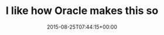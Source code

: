 ---
retweeted: false
source: <a href="http://twitter.com/download/android" rel="nofollow">Twitter for Android</a>
entities:
  user_mentions: []
  urls: []
  symbols: []
  media:
  - expanded_url: https://twitter.com/bascht/status/636081639009976320/photo/1
    indices:
    - '59'
    - '81'
    url: http://t.co/ttOGwQYXM2
    media_url: http://pbs.twimg.com/media/CNPQ4ObWUAAPKXS.jpg
    id_str: '636081636753428480'
    id: '636081636753428480'
    media_url_https: https://pbs.twimg.com/media/CNPQ4ObWUAAPKXS.jpg
    sizes:
      medium:
        w: '902'
        h: '520'
        resize: fit
      thumb:
        w: '150'
        h: '150'
        resize: crop
      small:
        w: '680'
        h: '392'
        resize: fit
      large:
        w: '902'
        h: '520'
        resize: fit
    type: photo
    display_url: pic.twitter.com/ttOGwQYXM2
  hashtags: []
display_text_range:
- '0'
- '81'
favorite_count: '9'
id_str: '636081639009976320'
truncated: false
retweet_count: '3'
id: '636081639009976320'
possibly_sensitive: false
created_at: Tue Aug 25 07:44:15 +0000 2015
favorited: false
full_text: I like how Oracle makes this sound like a serious illness.
lang: en
extended_entities:
  media:
  - expanded_url: https://twitter.com/bascht/status/636081639009976320/photo/1
    indices:
    - '59'
    - '81'
    url: http://t.co/ttOGwQYXM2
    media_url: http://pbs.twimg.com/media/CNPQ4ObWUAAPKXS.jpg
    id_str: '636081636753428480'
    id: '636081636753428480'
    media_url_https: https://pbs.twimg.com/media/CNPQ4ObWUAAPKXS.jpg
    sizes:
      medium:
        w: '902'
        h: '520'
        resize: fit
      thumb:
        w: '150'
        h: '150'
        resize: crop
      small:
        w: '680'
        h: '392'
        resize: fit
      large:
        w: '902'
        h: '520'
        resize: fit
    type: photo
    display_url: pic.twitter.com/ttOGwQYXM2
tags:
- pesos:twitter
date: '2015-08-25T07:44:15+00:00'
src: https://twitter.com/bascht/status/636081639009976320
original_url: https://twitter.com/bascht/status/636081639009976320
type: twitter_tweet
media_url: https://img.bascht.com/twitter/pbs.twimg.com/media/CNPQ4ObWUAAPKXS.jpg
text: I like how Oracle makes this sound like a serious illness.
title: I like how Oracle makes this so

---